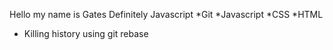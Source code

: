 Hello my name is Gates
Definitely Javascript
*Git
*Javascript
*CSS
*HTML
* Killing history using git rebase
